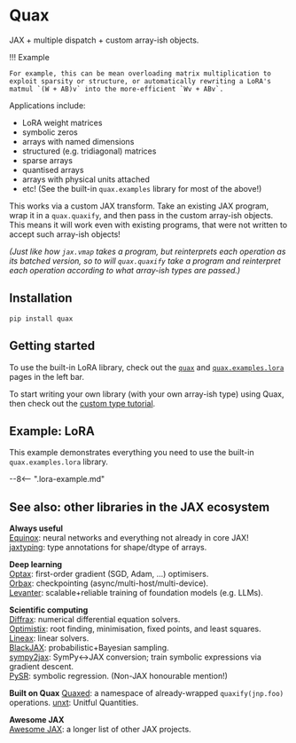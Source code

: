 # Quax

JAX + multiple dispatch + custom array-ish objects.

!!! Example

    For example, this can be mean overloading matrix multiplication to exploit sparsity or structure, or automatically rewriting a LoRA's matmul `(W + AB)v` into the more-efficient `Wv + ABv`.

Applications include:

- LoRA weight matrices
- symbolic zeros
- arrays with named dimensions
- structured (e.g. tridiagonal) matrices
- sparse arrays
- quantised arrays
- arrays with physical units attached
- etc! (See the built-in `quax.examples` library for most of the above!)

This works via a custom JAX transform. Take an existing JAX program, wrap it in a `quax.quaxify`, and then pass in the custom array-ish objects. This means it will work even with existing programs, that were not written to accept such array-ish objects!

_(Just like how `jax.vmap` takes a program, but reinterprets each operation as its batched version, so to will `quax.quaxify` take a program and reinterpret each operation according to what array-ish types are passed.)_

## Installation

```
pip install quax
```

## Getting started

To use the built-in LoRA library, check out the [`quax`](./api/quax.md) and [`quax.examples.lora`](./api/lora.md) pages in the left bar.

To start writing your own library (with your own array-ish type) using Quax, then check out the [custom type tutorial](./examples/custom_rules.ipynb).

## Example: LoRA

This example demonstrates everything you need to use the built-in `quax.examples.lora` library.

--8<-- ".lora-example.md"

## See also: other libraries in the JAX ecosystem

**Always useful**  
[Equinox](https://github.com/patrick-kidger/equinox): neural networks and everything not already in core JAX!  
[jaxtyping](https://github.com/patrick-kidger/jaxtyping): type annotations for shape/dtype of arrays.  

**Deep learning**  
[Optax](https://github.com/deepmind/optax): first-order gradient (SGD, Adam, ...) optimisers.  
[Orbax](https://github.com/google/orbax): checkpointing (async/multi-host/multi-device).  
[Levanter](https://github.com/stanford-crfm/levanter): scalable+reliable training of foundation models (e.g. LLMs).  

**Scientific computing**  
[Diffrax](https://github.com/patrick-kidger/diffrax): numerical differential equation solvers.  
[Optimistix](https://github.com/patrick-kidger/optimistix): root finding, minimisation, fixed points, and least squares.  
[Lineax](https://github.com/patrick-kidger/lineax): linear solvers.  
[BlackJAX](https://github.com/blackjax-devs/blackjax): probabilistic+Bayesian sampling.  
[sympy2jax](https://github.com/patrick-kidger/sympy2jax): SymPy<->JAX conversion; train symbolic expressions via gradient descent.  
[PySR](https://github.com/milesCranmer/PySR): symbolic regression. (Non-JAX honourable mention!)  

**Built on Quax**
[Quaxed](https://github.com/GalacticDynamics/quaxed): a namespace of already-wrapped `quaxify(jnp.foo)` operations.
[unxt](https://github.com/GalacticDynamics/unxt): Unitful Quantities.

**Awesome JAX**  
[Awesome JAX](https://github.com/n2cholas/awesome-jax): a longer list of other JAX projects.  
